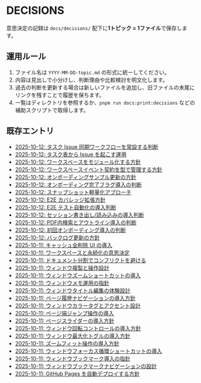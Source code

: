 # DECISIONS

意思決定の記録は `docs/decisions/` 配下に**1トピック = 1ファイル**で保存します。

## 運用ルール
1. ファイル名は `YYYY-MM-DD-topic.md` の形式に統一してください。
2. 内容は見出しで小分けし、判断理由や比較検討を明文化します。
3. 過去の判断を更新する場合は新しいファイルを追加し、旧ファイルの末尾にリンクを残すことで履歴を保ちます。
4. 一覧はディレクトリを参照するか、`pnpm run docs:print:decisions` などの補助スクリプトで取得します。

## 既存エントリ
- [2025-10-12: タスク Issue 同期ワークフローを常設する判断](decisions/2025-10-12-task-issue-workflow.md)
- [2025-10-12: タスク表から Issue を起こす運用](decisions/2025-10-12-task-issue-sync.md)
- [2025-10-12: ワークスペースをモジュール化する方針](decisions/2025-10-12-workspace-modules.md)
- [2025-10-12: ワークスペースイベント契約を型で管理する方針](decisions/2025-10-12-workspace-event-contract.md)
- [2025-10-12: オンボーディングサンプル更新の方針](decisions/2025-10-12-sample-pdf-refresh.md)
- [2025-10-12: オンボーディング完了フラグ導入の判断](decisions/2025-10-12-onboarding-preference.md)
- [2025-10-12: スナップショット軽量化アプローチ](decisions/2025-10-12-snapshot-options.md)
- [2025-10-12: E2E カバレッジ拡張方針](decisions/2025-10-12-e2e-expansion.md)
- [2025-10-12: E2E テスト自動化の導入判断](decisions/2025-10-12-e2e-tests.md)
- [2025-10-12: セッション書き出し/読み込みの導入判断](decisions/2025-10-12-session-export-import.md)
- [2025-10-12: PDF内検索とアウトライン導入の判断](decisions/2025-10-12-search-outline.md)
- [2025-10-12: 初回オンボーディング導入の判断](decisions/2025-10-12-initial-onboarding.md)
- [2025-10-12: バックログ更新の方針](decisions/2025-10-12-backlog-refresh.md)
- [2025-10-11: キャッシュ全削除 UI の導入](decisions/2025-10-11-cache-maintenance.md)
- [2025-10-11: ワークスペースと永続化の意思決定](decisions/2025-10-11-workspace-and-storage.md)
- [2025-10-11: ドキュメント分割でコンフリクトを避ける](decisions/2025-10-11-docs-conflict-mitigation.md)
- [2025-10-11: ウィンドウ複製と操作設計](decisions/2025-10-11-window-duplicate.md)
- [2025-10-11: ウィンドウズームショートカットの導入](decisions/2025-10-11-window-keyboard-zoom.md)
- [2025-10-11: ウィンドウメモ運用の指針](decisions/2025-10-11-window-notes.md)
- [2025-10-11: ウィンドウタイトル編集の体験設計](decisions/2025-10-11-window-title.md)
- [2025-10-11: ページ履歴ナビゲーションの導入方針](decisions/2025-10-11-window-page-history.md)
- [2025-10-11: ウィンドウカラータグとアクセント設計](decisions/2025-10-11-window-color-tags.md)
- [2025-10-11: ページ端ジャンプ操作の導入](decisions/2025-10-11-window-boundary-navigation.md)
- [2025-10-11: ページスライダーの導入方針](decisions/2025-10-11-window-page-slider.md)
- [2025-10-11: ウィンドウ回転コントロールの導入方針](decisions/2025-10-11-window-rotation.md)
- [2025-10-11: ウィンドウ最大化トグルの導入方針](decisions/2025-10-11-window-maximize.md)
- [2025-10-11: ズームフィット操作の導入方針](decisions/2025-10-11-window-zoom-fit.md)
- [2025-10-11: ウィンドウフォーカス循環ショートカットの導入](decisions/2025-10-11-window-focus-cycle.md)
- [2025-10-11: ウィンドウブックマーク導入の指針](decisions/2025-10-11-window-bookmarks.md)
- [2025-10-11: ウィンドウブックマークナビゲーションの設計](decisions/2025-10-11-window-bookmark-navigation.md)
- [2025-10-11: GitHub Pages を自動デプロイする方針](decisions/2025-10-11-gh-pages-automation.md)
